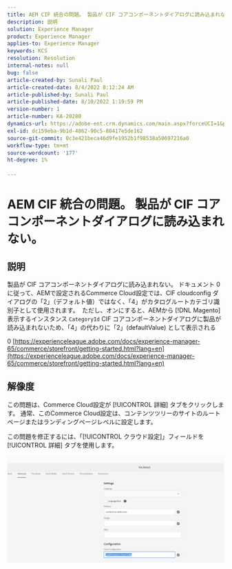 ```yaml
---
title: AEM CIF 統合の問題。 製品が CIF コアコンポーネントダイアログに読み込まれない。
description: 説明
solution: Experience Manager
product: Experience Manager
applies-to: Experience Manager
keywords: KCS
resolution: Resolution
internal-notes: null
bug: false
article-created-by: Sunali Paul
article-created-date: 8/4/2022 8:12:24 AM
article-published-by: Sunali Paul
article-published-date: 8/10/2022 1:19:59 PM
version-number: 1
article-number: KA-20280
dynamics-url: https://adobe-ent.crm.dynamics.com/main.aspx?forceUCI=1&pagetype=entityrecord&etn=knowledgearticle&id=b6bf0d28-cd13-ed11-b83d-002248086a27
exl-id: dc159eba-9b1d-4862-90c5-80417e5de162
source-git-commit: 0c3e421beca46d9fe1952b1f98538a50697216a0
workflow-type: tm+mt
source-wordcount: '177'
ht-degree: 1%

---
```


# AEM CIF 統合の問題。 製品が CIF コアコンポーネントダイアログに読み込まれない。

## 説明

製品が CIF コアコンポーネントダイアログに読み込まれない。 ドキュメント 0 に従って、AEMで設定されるCommerce Cloud設定では、CIF cloudconfig ダイアログの「2」（デフォルト値）ではなく、「4」がカタログルートカテゴリ識別子として使用されます。  ただし、オンにすると、AEMから [!DNL Magento] 表示するインスタンス `CategoryId` CIF コアコンポーネントダイアログに製品が読み込まれないため、「4」の代わりに「2」(defaultValue) として表示される

0 [https://experienceleague.adobe.com/docs/experience-manager-65/commerce/storefront/getting-started.html?lang=en](https://experienceleague.adobe.com/docs/experience-manager-65/commerce/storefront/getting-started.html?lang=en)

## 解像度


この問題は、Commerce Cloud設定が [!UICONTROL 詳細] タブをクリックします。 通常、このCommerce Cloud設定は、コンテンツツリーのサイトのルートページまたはランディングページレベルに設定します。

この問題を修正するには、「[!UICONTROL クラウド設定]」フィールドを [!UICONTROL 詳細] タブを使用します。

![](assets/35698328-9514-ed11-b83d-002248086a9c.png)
